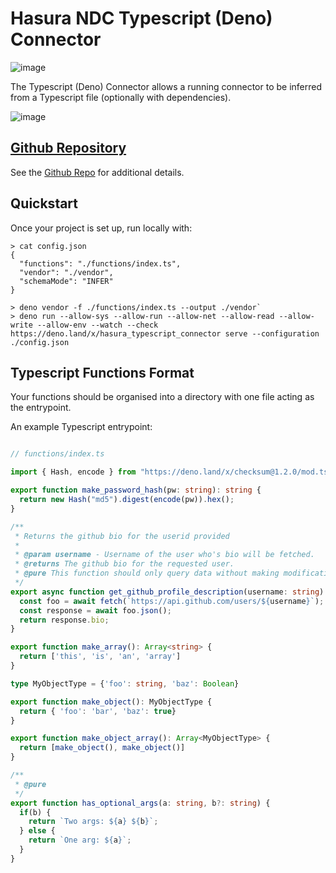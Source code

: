 # Hasura NDC Typescript (Deno) Connector

![image](https://github.com/hasura/ndc-typescript-deno/assets/92299/9f139964-d0ed-4c92-b01f-9fda255717d4)

The Typescript (Deno) Connector allows a running connector to be inferred from a Typescript file (optionally with dependencies).

![image](https://github.com/hasura/ndc-typescript-deno/assets/92299/fb7f4afd-0302-432b-b7ce-3cc7d1f3546b)

## [Github Repository](https://github.com/hasura/ndc-typescript-deno)

See the [Github Repo](https://github.com/hasura/ndc-typescript-deno) for additional details.

## Quickstart

Once your project is set up, run locally with:

```
> cat config.json
{
  "functions": "./functions/index.ts",
  "vendor": "./vendor",
  "schemaMode": "INFER"
}

> deno vendor -f ./functions/index.ts --output ./vendor`
> deno run --allow-sys --allow-run --allow-net --allow-read --allow-write --allow-env --watch --check https://deno.land/x/hasura_typescript_connector serve --configuration ./config.json
```

## Typescript Functions Format

Your functions should be organised into a directory with one file acting as the entrypoint.

An example Typescript entrypoint:

```typescript

// functions/index.ts

import { Hash, encode } from "https://deno.land/x/checksum@1.2.0/mod.ts";

export function make_password_hash(pw: string): string {
  return new Hash("md5").digest(encode(pw)).hex();
}

/**
 * Returns the github bio for the userid provided
 *
 * @param username - Username of the user who's bio will be fetched.
 * @returns The github bio for the requested user.
 * @pure This function should only query data without making modifications
 */
export async function get_github_profile_description(username: string): Promise<string> {
  const foo = await fetch(`https://api.github.com/users/${username}`);
  const response = await foo.json();
  return response.bio;
}

export function make_array(): Array<string> {
  return ['this', 'is', 'an', 'array']
}

type MyObjectType = {'foo': string, 'baz': Boolean}

export function make_object(): MyObjectType {
  return { 'foo': 'bar', 'baz': true}
}

export function make_object_array(): Array<MyObjectType> {
  return [make_object(), make_object()]
}

/**
 * @pure
 */
export function has_optional_args(a: string, b?: string) {
  if(b) {
    return `Two args: ${a} ${b}`;
  } else {
    return `One arg: ${a}`;
  }
}
```
